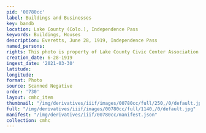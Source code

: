 ```yaml
---
pid: '00780cc'
label: Buildings and Businesses
key: bandb
location: Lake County (Colo.), Independence Pass
keywords: Buildings, Houses
description: Everetts, June 28, 1919, Independence Pass
named_persons: 
rights: This photo is property of Lake County Civic Center Association.
creation_date: 6-28-1919
ingest_date: '2021-03-30'
latitude: 
longitude: 
format: Photo
source: Scanned Negative
order: '730'
layout: cmhc_item
thumbnail: "/img/derivatives/iiif/images/00780cc/full/250,/0/default.jpg"
full: "/img/derivatives/iiif/images/00780cc/full/1140,/0/default.jpg"
manifest: "/img/derivatives/iiif/00780cc/manifest.json"
collection: cmhc
---
```

